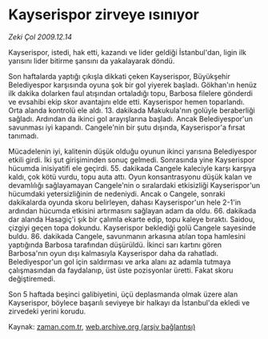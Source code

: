 # Kayserispor zirveye ısınıyor

*Zeki Çol 2009.12.14*

<tr><td class="metin" colspan="2" style="padding-top: 20px; padding-left: 5px; ">Kayserispor, istedi, hak etti, kazandı ve lider geldiği İstanbul'dan, ligin ilk yarısını lider bitirme şansını da yakalayarak döndü.</td></tr><tr><td class="metin" colspan="2" style="padding-top: 20px; padding-left: 5px; "><p>Son haftalarda yaptığı çıkışla dikkati çeken Kayserispor, Büyükşehir Belediyespor karşısında oyuna şok bir gol yiyerek başladı. Gökhan'ın henüz ilk dakika dolarken faul atışından ortaladığı topu, Barbosa filelere gönderdi ve evsahibi ekip skor avantajını elde etti. Kayserispor hemen toparlandı. Orta alanda kontrolü ele aldı. 13. dakikada Makukula'nın golüyle beraberliği sağladı. Ardından da ikinci gol arayışlarına başladı. Ancak Belediyespor'un savunması iyi kapandı. Cangele'nin bir şutu dışında, Kayserispor'a fırsat tanımadı.
<p>Mücadelenin iyi, kalitenin düşük olduğu oyunun ikinci yarısına Belediyespor etkili girdi. İki şut girişiminden sonuç gelmedi. Sonrasında yine Kayserispor hücumda inisiyatifi ele geçirdi. 55. dakikada Cangele kaleciyle karşı karşıya kaldı, çok kötü vurdu, topu auta attı. Oyun konsantrasyonu düşük kalan ve devamlılığı sağlayamayan Cangele'nin o sıralardaki etkisizliği Kayserispor'un hücumdaki yetersizliğinin de nedeniydi. Ancak o Cangele, sonraki dakikalarda oyunda skoru belirleyen, dahası Kayserispor'un hele 2-1'in ardından hücumda etkisini artırmasını sağlayan adam da oldu. 66. dakikada dar alanda Hasagiç'i şık bir çalımla ekarte edip, topu kaleye bıraktı. Saidou, çizgiyi geçen topa dokundu. Kayserispor beklediği golü Cangele sayesinde buldu. 86. dakikada Cangele, savunmanın arkasına atılan topa hamlesini yaptığında Barbosa tarafından düşürüldü. İkinci sarı kartını gören Barbosa'nın oyun dışı kalmasıyla Kayserispor daha da rahatladı. Belediyespor'un gol için saldırması ve arka alanı az adamla tutmaya çalışmasından da faydalanıp, üst üste pozisyonlar üretti. Fakat skoru değiştiremedi.
<p>Son 5 haftada beşinci galibiyetini, üçü deplasmanda olmak üzere alan Kayserispor, böylece başarılı seviyeye bir halkayı da İstanbul'da ekledi ve zirvedeki yerini korudu.<br/></p></p></p></td></tr>

Kaynak: [zaman.com.tr](http://zaman.com.tr/yazar.do?yazino=927077), [web.archive.org (arşiv bağlantısı)](http://web.archive.org/web/20100110005530/http://zaman.com.tr:80/yazar.do?yazino=927077)
